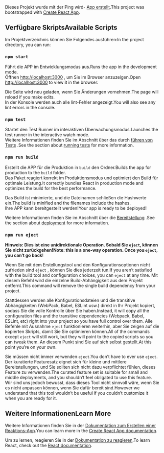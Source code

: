 <span data-ttu-id="693ea-101">Dieses Projekt wurde mit der Ping wird- [App erstellt](https://github.com/facebook/create-react-app).</span><span class="sxs-lookup"><span data-stu-id="693ea-101">This project was bootstrapped with [Create React App](https://github.com/facebook/create-react-app).</span></span>

## <a name="available-scripts"></a><span data-ttu-id="693ea-102">Verfügbare Skripts</span><span class="sxs-lookup"><span data-stu-id="693ea-102">Available Scripts</span></span>

<span data-ttu-id="693ea-103">Im Projektverzeichnis können Sie Folgendes ausführen:</span><span class="sxs-lookup"><span data-stu-id="693ea-103">In the project directory, you can run:</span></span>

### `npm start`

<span data-ttu-id="693ea-104">Führt die APP im Entwicklungsmodus aus.</span><span class="sxs-lookup"><span data-stu-id="693ea-104">Runs the app in the development mode.</span></span><br>
<span data-ttu-id="693ea-105">Öffnen [http://localhost:3000](http://localhost:3000) , um Sie im Browser anzuzeigen.</span><span class="sxs-lookup"><span data-stu-id="693ea-105">Open [http://localhost:3000](http://localhost:3000) to view it in the browser.</span></span>

<span data-ttu-id="693ea-106">Die Seite wird neu geladen, wenn Sie Änderungen vornehmen.</span><span class="sxs-lookup"><span data-stu-id="693ea-106">The page will reload if you make edits.</span></span><br>
<span data-ttu-id="693ea-107">In der Konsole werden auch alle lint-Fehler angezeigt.</span><span class="sxs-lookup"><span data-stu-id="693ea-107">You will also see any lint errors in the console.</span></span>

### `npm test`

<span data-ttu-id="693ea-108">Startet den Test Runner im interaktiven Überwachungsmodus.</span><span class="sxs-lookup"><span data-stu-id="693ea-108">Launches the test runner in the interactive watch mode.</span></span><br>
<span data-ttu-id="693ea-109">Weitere Informationen finden Sie im Abschnitt über das durch [führen von Tests](https://facebook.github.io/create-react-app/docs/running-tests) .</span><span class="sxs-lookup"><span data-stu-id="693ea-109">See the section about [running tests](https://facebook.github.io/create-react-app/docs/running-tests) for more information.</span></span>

### `npm run build`

<span data-ttu-id="693ea-110">Erstellt die APP für die Produktion in `build` den Ordner.</span><span class="sxs-lookup"><span data-stu-id="693ea-110">Builds the app for production to the `build` folder.</span></span><br>
<span data-ttu-id="693ea-111">Das Paket reagiert korrekt im Produktionsmodus und optimiert den Build für optimale Leistung.</span><span class="sxs-lookup"><span data-stu-id="693ea-111">It correctly bundles React in production mode and optimizes the build for the best performance.</span></span>

<span data-ttu-id="693ea-112">Das Build ist minimierte, und die Dateinamen schließen die Hashwerte ein.</span><span class="sxs-lookup"><span data-stu-id="693ea-112">The build is minified and the filenames include the hashes.</span></span><br>
<span data-ttu-id="693ea-113">Ihre APP kann bereitgestellt werden!</span><span class="sxs-lookup"><span data-stu-id="693ea-113">Your app is ready to be deployed!</span></span>

<span data-ttu-id="693ea-114">Weitere Informationen finden Sie im Abschnitt über die [Bereitstellung](https://facebook.github.io/create-react-app/docs/deployment) .</span><span class="sxs-lookup"><span data-stu-id="693ea-114">See the section about [deployment](https://facebook.github.io/create-react-app/docs/deployment) for more information.</span></span>

### `npm run eject`

<span data-ttu-id="693ea-115">**Hinweis: Dies ist eine unidirektionale Operation. Sobald Sie `eject`, können Sie nicht zurückgehen!**</span><span class="sxs-lookup"><span data-stu-id="693ea-115">**Note: this is a one-way operation. Once you `eject`, you can’t go back!**</span></span>

<span data-ttu-id="693ea-116">Wenn Sie mit dem Erstellungstool und den Konfigurationsoptionen nicht zufrieden sind `eject` , können Sie dies jederzeit tun.</span><span class="sxs-lookup"><span data-stu-id="693ea-116">If you aren’t satisfied with the build tool and configuration choices, you can `eject` at any time.</span></span> <span data-ttu-id="693ea-117">Mit diesem Befehl wird die einzelne Build-Abhängigkeit aus dem Projekt entfernt.</span><span class="sxs-lookup"><span data-stu-id="693ea-117">This command will remove the single build dependency from your project.</span></span>

<span data-ttu-id="693ea-118">Stattdessen werden alle Konfigurationsdateien und die transitive Abhängigkeiten (WebPack, Babel, ESLint usw.) direkt in Ihr Projekt kopiert, sodass Sie die volle Kontrolle über Sie haben.</span><span class="sxs-lookup"><span data-stu-id="693ea-118">Instead, it will copy all the configuration files and the transitive dependencies (Webpack, Babel, ESLint, etc) right into your project so you have full control over them.</span></span> <span data-ttu-id="693ea-119">Alle Befehle mit Ausnahme `eject` funktionieren weiterhin, aber Sie zeigen auf die kopierten Skripts, damit Sie Sie optimieren können.</span><span class="sxs-lookup"><span data-stu-id="693ea-119">All of the commands except `eject` will still work, but they will point to the copied scripts so you can tweak them.</span></span> <span data-ttu-id="693ea-120">An diesem Punkt sind Sie auf sich selbst gestellt.</span><span class="sxs-lookup"><span data-stu-id="693ea-120">At this point you’re on your own.</span></span>

<span data-ttu-id="693ea-121">Sie müssen nicht immer verwenden `eject`.</span><span class="sxs-lookup"><span data-stu-id="693ea-121">You don’t have to ever use `eject`.</span></span> <span data-ttu-id="693ea-122">Der kuratierte Featuresatz eignet sich für kleine und mittlere Bereitstellungen, und Sie sollten sich nicht dazu verpflichtet fühlen, dieses Feature zu verwenden.</span><span class="sxs-lookup"><span data-stu-id="693ea-122">The curated feature set is suitable for small and middle deployments, and you shouldn’t feel obligated to use this feature.</span></span> <span data-ttu-id="693ea-123">Wir sind uns jedoch bewusst, dass dieses Tool nicht sinnvoll wäre, wenn Sie es nicht anpassen können, wenn Sie dafür bereit sind.</span><span class="sxs-lookup"><span data-stu-id="693ea-123">However we understand that this tool wouldn’t be useful if you couldn’t customize it when you are ready for it.</span></span>

## <a name="learn-more"></a><span data-ttu-id="693ea-124">Weitere Informationen</span><span class="sxs-lookup"><span data-stu-id="693ea-124">Learn More</span></span>

<span data-ttu-id="693ea-125">Weitere Informationen finden Sie in der [Dokumentation zum Erstellen einer Reaktions-App](https://facebook.github.io/create-react-app/docs/getting-started).</span><span class="sxs-lookup"><span data-stu-id="693ea-125">You can learn more in the [Create React App documentation](https://facebook.github.io/create-react-app/docs/getting-started).</span></span>

<span data-ttu-id="693ea-126">Um zu lernen, reagieren Sie in der [Dokumentation zu reagieren](https://reactjs.org/).</span><span class="sxs-lookup"><span data-stu-id="693ea-126">To learn React, check out the [React documentation](https://reactjs.org/).</span></span>
